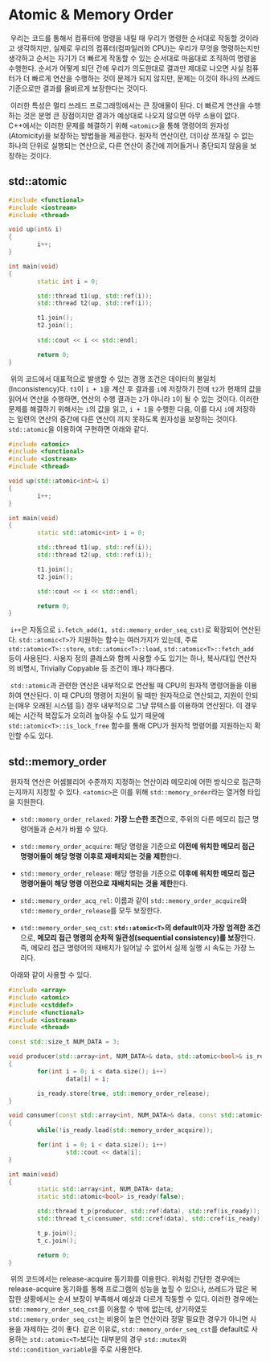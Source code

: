 # Atomic & Memory Order

&nbsp;우리는 코드를 통해서 컴퓨터에 명령을 내릴 때 우리가 명령한 순서대로 작동할 것이라고 생각하지만, 실제로 우리의 컴퓨터(컴파일러와 CPU)는 우리가 무엇을 명령하는지만 생각하고 순서는 자기가 더 빠르게 작동할 수 있는 순서대로 마음대로 조직하여 명령을 수행한다. 순서가 어떻게 되던 간에 우리가 의도한대로 결과만 제대로 나오면 사실 컴퓨터가 더 빠르게 연산을 수행하는 것이 문제가 되지 않지만, 문제는 이것이 하나의 쓰레드 기준으로만 결과를 올바르게 보장한다는 것이다.


&nbsp;이러한 특성은 멀티 쓰레드 프로그래밍에서는 큰 장애물이 된다. 더 빠르게 연산을 수행하는 것은 분명 큰 장점이지만 결과가 예상대로 나오지 않으면 아무 소용이 없다. C++에서는 이러한 문제를 해결하기 위해 `<atomic>`을 통해 명령어의 원자성(Atomicity)을 보장하는 방법들을 제공한다. 원자적 연산이란, 더이상 쪼개질 수 없는 하나의 단위로 실행되는 연산으로, 다른 연산이 중간에 끼어들거나 중단되지 않음을 보장하는 것이다.


## std::atomic<T>

```C++
#include <functional>
#include <iostream>
#include <thread>

void up(int& i)
{
        i++;
}

int main(void)
{
        static int i = 0;

        std::thread t1(up, std::ref(i));
        std::thread t2(up, std::ref(i));

        t1.join();
        t2.join();
        
        std::cout << i << std::endl;

        return 0;
}
```

&nbsp;위의 코드에서 대표적으로 발생할 수 있는 경쟁 조건은 데이터의 불일치(Inconsistency)다. `t1`이 `i + 1`을 계산 후 결과를 `i`에 저장하기 전에 `t2`가 현재의 값을 읽어서 연산을 수행하면, 연산의 수행 결과는 `2`가 아니라 `1`이 될 수 있는 것이다. 이러한 문제를 해결하기 위해서는 `i`의 값을 읽고, `i + 1`을 수행한 다음, 이를 다시 `i`에 저장하는 일련의 연산의 중간에 다른 연산이 끼지 못하도록 원자성을 보장하는 것이다. `std::atomic`을 이용하여 구현하면 아래와 같다.

```C++
#include <atomic>
#include <functional>
#include <iostream>
#include <thread>

void up(std::atomic<int>& i)
{
        i++;
}

int main(void)
{
        static std::atomic<int> i = 0;

        std::thread t1(up, std::ref(i));
        std::thread t2(up, std::ref(i));

        t1.join();
        t2.join();

        std::cout << i << std::endl;

        return 0;
}
```

&nbsp;`i++`은 자동으로 `i.fetch_add(1, std::memory_order_seq_cst)`로 확장되어 연산된다. `std::atomic<T>`가 지원하는 함수는 여러가지가 있는데, 주로 `std::atomic<T>::store`, `std::atomic<T>::load`, `std::atomic<T>::fetch_add` 등이 사용된다. 사용자 정의 클래스와 함께 사용할 수도 있기는 하나, 복사/대입 연산자의 비명시, Trivially Copyable 등 조건이 꽤나 까다롭다.


&nbsp;`std::atomic`과 관련한 연산은 내부적으로 연산될 때 CPU의 원자적 명령어들을 이용하여 연산된다. 이 때 CPU의 명령어 지원이 될 때만 원자적으로 연산되고, 지원이 안되는(매우 오래된 시스템 등) 경우 내부적으로 그냥 뮤텍스를 이용하여 연산된다. 이 경우에는 시간적 복잡도가 오히려 높아질 수도 있기 때문에 `std::atomic<T>::is_lock_free` 함수를 통해 CPU가 원자적 명령어를 지원하는지 확인할 수도 있다.


## std::memory_order

&nbsp;원자적 연산은 어셈블리어 수준까지 지정하는 연산이라 메모리에 어떤 방식으로 접근하는지까지 지정할 수 있다. `<atomic>`은 이를 위해 `std::memory_order`라는 열거형 타입을 지원한다.

- `std::momory_order_relaxed`: **가장 느슨한 조건**으로, 주위의 다른 메모리 접근 명령어들과 순서가 바뀔 수 있다.

- `std::memory_order_acquire`: 해당 명령을 기준으로 **이전에 위치한 메모리 접근 명령어들이 해당 명령 이후로 재배치되는 것을 제한**한다.

- `std::memory_order_release`: 해당 명령을 기준으로 **이후에 위치한 메모리 접근 명령어들이 해당 명령 이전으로 재배치되는 것을 제한**한다.

- `std::memory_order_acq_rel`: 이름과 같이 `std::memory_order_acquire`와 `std::memory_order_release`를 모두 보장한다.

- `std::memory_order_seq_cst`: **`std::atomic<T>`의 default이자 가장 엄격한 조건**으로, **메모리 접근 명령의 순차적 일관성(sequential consistency)를 보장**한다. 즉, 메모리 접근 명령어의 재배치가 일어날 수 없어서 실제 실행 시 속도는 가장 느리다.


&nbsp;아래와 같이 사용할 수 있다.

```C++
#include <array>
#include <atomic>
#include <cstddef>
#include <functional>
#include <iostream>
#include <thread>

const std::size_t NUM_DATA = 3;

void producer(std::array<int, NUM_DATA>& data, std::atomic<bool>& is_ready)
{
        for(int i = 0; i < data.size(); i++)
                data[i] = i;

        is_ready.store(true, std::memory_order_release);
}

void consumer(const std::array<int, NUM_DATA>& data, const std::atomic<bool>& is_ready)
{
        while(!is_ready.load(std::memory_order_acquire));

        for(int i = 0; i < data.size(); i++)
                std::cout << data[i];
}

int main(void)
{
        static std::array<int, NUM_DATA> data;
        static std::atomic<bool> is_ready(false);

        std::thread t_p(producer, std::ref(data), std::ref(is_ready));
        std::thread t_c(consumer, std::cref(data), std::cref(is_ready));

        t_p.join();
        t_c.join();

        return 0;
}
```

&nbsp;위의 코드에서는 release-acquire 동기화를 이용한다. 위처럼 간단한 경우에는 release-acquire 동기화를 통해 프로그램의 성능을 높힐 수 있으나, 쓰레드가 많은 복잡한 상황에서는 순서 보장이 부족해서 예상과 다르게 작동할 수 있다. 이러한 경우에는 `std::memory_order_seq_cst`를 이용할 수 밖에 없는데, 상기하였듯 `std::memory_order_seq_cst`는 비용이 높은 연산이라 정말 필요한 경우가 아니면 사용을 자제하는 것이 좋다. 같은 이유로, `std::memory_order_seq_cst`를 default로 사용하는 `std::atomic<T>`보다는 대부분의 경우 `std::mutex`와 `std::condition_variable`을 주로 사용한다.
